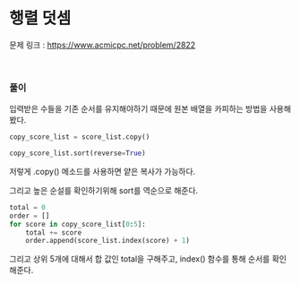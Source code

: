 행렬 덧셈
===

문제 링크 : https://www.acmicpc.net/problem/2822

<br>

### 풀이

입력받은 수들을 기존 순서를 유지해야하기 때문에 원본 배열을 카피하는 방법을 사용해봤다.

```Python
copy_score_list = score_list.copy()

copy_score_list.sort(reverse=True)
```

저렇게 .copy() 메소드를 사용하면 얕은 복사가 가능하다.

그리고 높은 순설를 확인하기위해 sort를 역순으로 해준다.

```Python
total = 0
order = []
for score in copy_score_list[0:5]:
    total += score
    order.append(score_list.index(score) + 1)
```

그리고 상위 5개에 대해서 합 값인 total을 구해주고, index() 함수를 통해 순서를 확인해준다.